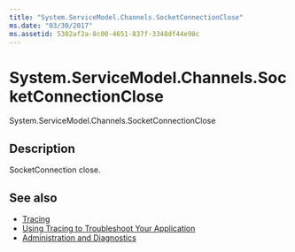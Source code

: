 ```yaml
---
title: "System.ServiceModel.Channels.SocketConnectionClose"
ms.date: "03/30/2017"
ms.assetid: 5302af2a-8c00-4651-837f-3348df44e98c
---
```

# System.ServiceModel.Channels.SocketConnectionClose
System.ServiceModel.Channels.SocketConnectionClose  
  
## Description  
 SocketConnection close.  
  
## See also
- [Tracing](../../../../../docs/framework/wcf/diagnostics/tracing/index.md)
- [Using Tracing to Troubleshoot Your Application](../../../../../docs/framework/wcf/diagnostics/tracing/using-tracing-to-troubleshoot-your-application.md)
- [Administration and Diagnostics](../../../../../docs/framework/wcf/diagnostics/index.md)
